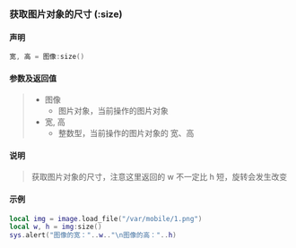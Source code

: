 ### 获取图片对象的尺寸 \(**:size**\)


#### 声明
```lua
宽, 高 = 图像:size()
```


#### 参数及返回值
> - 图像
>   - 图片对象，当前操作的图片对象
> - 宽, 高
>   - 整数型，当前操作的图片对象的 宽、高


#### 说明
> 获取图片对象的尺寸，注意这里返回的 w 不一定比 h 短，旋转会发生改变  


#### 示例  
```lua
local img = image.load_file("/var/mobile/1.png")
local w, h = img:size()
sys.alert("图像的宽："..w.."\n图像的高："..h)
```

